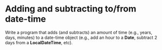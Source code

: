 # Adding and subtracting to/from date-time
Write a program that adds (and subtracts) an amount of time (e.g., years, days, minutes) to a date-time object (e.g., add an hour to a **Date**, subtract 2 days from a **LocalDateTime**, etc).
